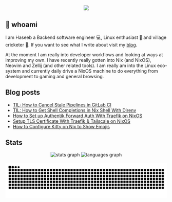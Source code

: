 <div align="center">
  <img height="150" src="https://gitlab.com/uploads/-/system/project/avatar/40020538/37decf44c034050aa85e287982dfc91d5841db78_1_.png"  />
</div>

## 👋 whoami

I am Haseeb a Backend software engineer 💻, Linux enthusiast 🐧 and village cricketer 🏏.
If you want to see what I write about visit my [blog](https://haseebmajid.dev/posts).

At the moment I am really into developer workflows and looking at ways at improving my own. I have recently really
gotten into Nix (and NixOS), Neovim and Zellij (and other related tools). I am really am into the Linux eco-system
and currently daily drive a NixOS machine to do everything from development to gaming and general browsing.

## Blog posts
<!-- BLOG-POST-LIST:START -->
- [TIL: How to Cancel Stale Pipelines in GitLab CI](https://haseebmajid.dev/posts/2024-09-15-til-how-to-cancel-stale-pipelines-in-gitlab-ci/)
- [TIL: How to Get Shell Completions in Nix Shell With Direnv](https://haseebmajid.dev/posts/2024-09-12-til-how-to-get-shell-completions-in-nix-shell-with-direnv/)
- [How to Set up Authentik Forward Auth With Traefik on NixOS](https://haseebmajid.dev/posts/2024-09-06-how-to-setup-authentik-forward-auth-with-traefik-on-nixos/)
- [Setup TLS Certificate With Traefik &amp; Tailscale on NixOS](https://haseebmajid.dev/posts/2024-08-19-setup-tls-certificate-with-traefik-tailscale-on-nixos/)
- [How to Configure Kitty on Nix to Show Emojis](https://haseebmajid.dev/posts/2024-08-06-how-to-configure-kitty-on-nix-to-show-emojis/)
<!-- BLOG-POST-LIST:END -->

## Stats

<div align="center">
  <img src="https://github-readme-stats.vercel.app/api?username=hmajid2301&hide_title=false&hide_rank=false&show_icons=true&include_all_commits=true&count_private=true&disable_animations=false&theme=dracula&locale=en&hide_border=false" height="150" alt="stats graph"  />
  <img src="https://github-readme-stats.vercel.app/api/top-langs?username=hmajid2301&locale=en&hide_title=false&layout=compact&card_width=320&langs_count=5&theme=dracula&hide_border=false" height="150" alt="languages graph"  />
</div>

<br clear="both">

<img src="https://raw.githubusercontent.com/hmajid2301/hmajid2301/output/snake.svg" alt="Snake animation" />

